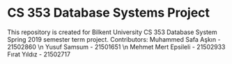 # CS 353 Database Systems Project
This repository is created for Bilkent University CS 353 Database System Spring 2019 semester term project.
Contributors:
Muhammed Safa Aşkın - 21502860 \n
Yusuf Samsum - 21501651 \n
Mehmet Mert Epsileli - 21502933
Fırat Yıldız - 21502717
